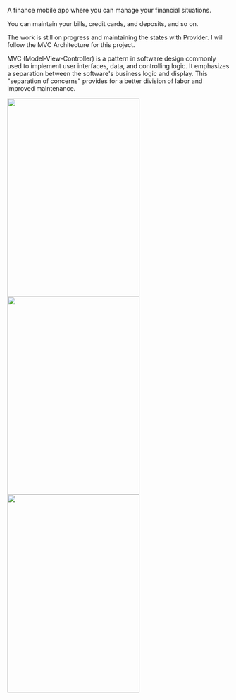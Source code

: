 A finance mobile app where you can manage your financial situations.

You can maintain your bills, credit cards, and deposits, and so on.

The work is still on progress and maintaining the states with Provider. I will follow the MVC Architecture for this project.

MVC (Model-View-Controller) is a pattern in software design commonly used to implement user interfaces, data, and controlling logic. It emphasizes a separation between the software's business logic and display. This "separation of concerns" provides for a better division of labor and improved maintenance.

<img src="https://user-images.githubusercontent.com/75217894/191933593-6ac54d2a-e3f0-48da-a9dc-6aa3e37c8476.png" width="300" height="450" />

<img src="https://user-images.githubusercontent.com/75217894/191933631-0c542292-ee94-48aa-945a-0df2b2243c5a" width="300" height="450" />

<img src="https://user-images.githubusercontent.com/75217894/191933662-5925c15a-57ec-420e-8c2e-a1bbfd1f1ead" width="300" height="450" />
